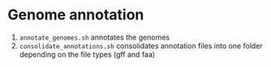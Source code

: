 # Genome annotation

1. `annotate_genomes.sh` annotates the genomes
2. `consolidate_annotations.sh` consolidates annotation files into one folder depending on the file types (gff and faa)
